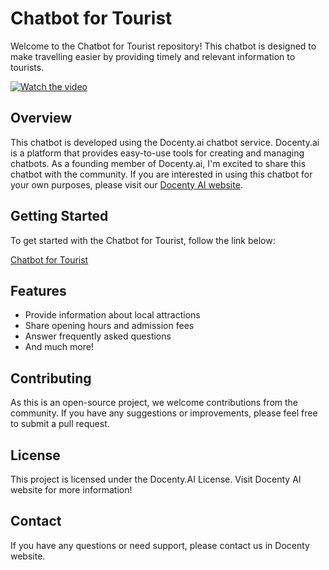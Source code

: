# Chatbot for Tourist

Welcome to the Chatbot for Tourist repository! This chatbot is designed to make travelling easier by providing timely and relevant information to tourists.

[![Watch the video](https://img.youtube.com/vi/c_z0Ou_aWMk/maxresdefault.jpg)](https://youtu.be/c_z0Ou_aWMk)


## Overview

This chatbot is developed using the Docenty.ai chatbot service. Docenty.ai is a platform that provides easy-to-use tools for creating and managing chatbots. As a founding member of Docenty.ai, I'm excited to share this chatbot with the community. If you are interested in using this chatbot for your own purposes, please visit our [Docenty AI website](https://docenty.ai).

## Getting Started

To get started with the Chatbot for Tourist, follow the link below:

[Chatbot for Tourist](https://tour-chatbot.framer.ai/)

## Features

- Provide information about local attractions
- Share opening hours and admission fees
- Answer frequently asked questions
- And much more!

## Contributing

As this is an open-source project, we welcome contributions from the community. If you have any suggestions or improvements, please feel free to submit a pull request.

## License

This project is licensed under the Docenty.AI License. Visit Docenty AI website for more information!

## Contact

If you have any questions or need support, please contact us in Docenty website.
